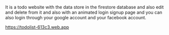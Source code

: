 It is a todo website with the data store in the firestore database and also edit and delete from it and also with an animated login signup page and you can also login through your google account and your facebook account.

https://todolist-613c3.web.app
